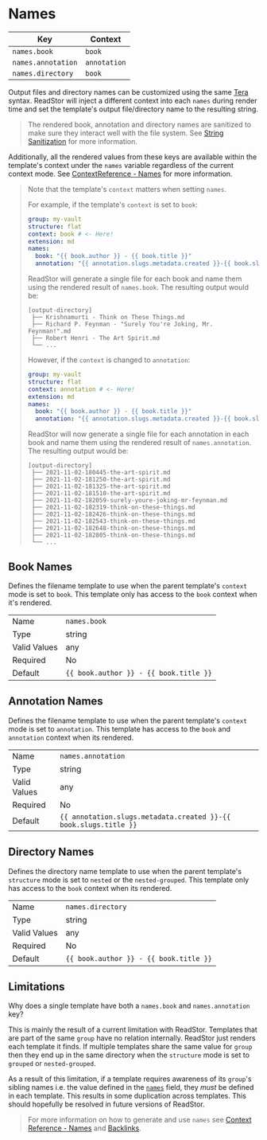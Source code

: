 # Names

| Key                | Context      |
| ------------------ | ------------ |
| `names.book`       | `book`       |
| `names.annotation` | `annotation` |
| `names.directory`  | `book`       |

Output files and directory names can be customized using the same [Tera][tera] syntax. ReadStor
will inject a different context into each `names` during render time and set the template's output
file/directory name to the resulting string.

> <i class="fa fa-exclamation-circle"></i> The rendered book, annotation and directory
> names are sanitized to make sure they interact well with the file system. See [String
> Sanitization][string-sanitization] for more information.

Additionally, all the rendered values from these keys are available within the template's context
under the `names` variable regardless of the current context mode. See [ContextReference -
Names][names] for more information.

> <i class="fa fa-exclamation-circle"></i> Note that the template's `context` matters when setting
> `names`.
>
> For example, if the template's `context` is set to `book`:
>
> ```yaml
> group: my-vault
> structure: flat
> context: book # <- Here!
> extension: md
> names:
>   book: "{{ book.author }} - {{ book.title }}"
>   annotation: "{{ annotation.slugs.metadata.created }}-{{ book.slugs.title }}"
> ```
>
> ReadStor will generate a single file for each book and name them using the rendered result of
> `names.book`. The resulting output would be:
>
> ```plaintext
> [output-directory]
>  ├── Krishnamurti - Think on These Things.md
>  ├── Richard P. Feynman - "Surely You're Joking, Mr. Feynman!".md
>  ├── Robert Henri - The Art Spirit.md
>  └── ...
> ```
>
> However, if the `context` is changed to `annotation`:
>
> ```yaml
> group: my-vault
> structure: flat
> context: annotation # <- Here!
> extension: md
> names:
>   book: "{{ book.author }} - {{ book.title }}"
>   annotation: "{{ annotation.slugs.metadata.created }}-{{ book.slugs.title }}"
> ```
>
> ReadStor will now generate a single file for each annotation in each book and name them using the
> rendered result of `names.annotation`. The resulting output would be:
>
> ```plaintext
> [output-directory]
>  ├── 2021-11-02-180445-the-art-spirit.md
>  ├── 2021-11-02-181250-the-art-spirit.md
>  ├── 2021-11-02-181325-the-art-spirit.md
>  ├── 2021-11-02-181510-the-art-spirit.md
>  ├── 2021-11-02-182059-surely-youre-joking-mr-feynman.md
>  ├── 2021-11-02-182319-think-on-these-things.md
>  ├── 2021-11-02-182426-think-on-these-things.md
>  ├── 2021-11-02-182543-think-on-these-things.md
>  ├── 2021-11-02-182648-think-on-these-things.md
>  ├── 2021-11-02-182805-think-on-these-things.md
>  └── ...
> ```

## Book Names

Defines the filename template to use when the parent template's `context` mode is set to `book`.
This template only has access to the `book` context when it's rendered.

|              |                                        |
| ------------ | -------------------------------------- |
| Name         | `names.book`                           |
| Type         | string                                 |
| Valid Values | any                                    |
| Required     | No                                     |
| Default      | `{{ book.author }} - {{ book.title }}` |

## Annotation Names

Defines the filename template to use when the parent template's `context` mode is set to
`annotation`. This template has access to the `book` and `annotation` context when its rendered.

|              |                                                                  |
| ------------ | ---------------------------------------------------------------- |
| Name         | `names.annotation`                                               |
| Type         | string                                                           |
| Valid Values | any                                                              |
| Required     | No                                                               |
| Default      | `{{ annotation.slugs.metadata.created }}-{{ book.slugs.title }}` |

## Directory Names

Defines the directory name template to use when the parent template's `structure` mode is set to
`nested` or the `nested-grouped`. This template only has access to the `book` context when its
rendered.

|              |                                        |
| ------------ | -------------------------------------- |
| Name         | `names.directory`                      |
| Type         | string                                 |
| Valid Values | any                                    |
| Required     | No                                     |
| Default      | `{{ book.author }} - {{ book.title }}` |

## <i class="fa fa-exclamation-circle"></i> Limitations

Why does a single template have both a `names.book` and `names.annotation` key?

This is mainly the result of a current limitation with ReadStor. Templates that are part of
the same `group` have no relation internally. ReadStor just renders each template it finds. If
multiple templates share the same value for `group` then they end up in the same directory when the
`structure` mode is set to `grouped` or `nested-grouped`.

As a result of this limitation, if a template requires awareness of its `group`'s sibling names
i.e. the value defined in the [`names`][names] field, they _must_ be defined in each template. This
results in some duplication across templates. This should hopefully be resolved in future versions
of ReadStor.

> <i class="fa fa-info-circle"></i> For more information on how to generate and use `names` see
> [Context Reference - Names][names] and [Backlinks][backlinks].

[backlinks]: /templates/backlinks.md
[context-reference]: /template/context-reference/index.md
[names]: /templates/context-reference/names.md
[string-sanitization]: /templates/string-sanitization.md
[tera]: https://keats.github.io/tera/
